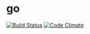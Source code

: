 # go
[![Build Status](https://travis-ci.org/mochix/go.svg?branch=master)](https://travis-ci.org/mochix/go)
[![Code Climate](https://codeclimate.com/github/mochix/go/badges/gpa.svg)](https://codeclimate.com/github/mochix/go)